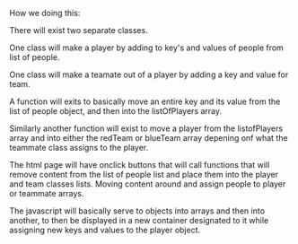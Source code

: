 How we doing this:

There will exist two separate classes.

One class will make a player by adding to key's and values of people from list of people.

One class will make a teamate out of a player by adding a key and value for team.

A function will exits to basically move an entire key and its value from the list of people object, and then into the listOfPlayers array.

Similarly another function will exist to move a player from the listofPlayers array and into either the redTeam or blueTeam array depening onf what the teammate class assigns to the player.

The html page will have onclick buttons that will call functions that will remove content from the list of people list and place them into the player and team classes lists. Moving content around and assign people to player or teammate arrays.

The javascript will basically serve to objects into arrays and then into another, to then be displayed in a new container designated to it while assigning new keys and values to the player object.
